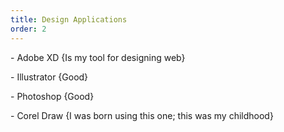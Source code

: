 ```yaml
---
title: Design Applications
order: 2
---
```


<p>- Adobe XD {Is my tool for designing web}</p>
<p>- Illustrator {Good}</p>
<p>- Photoshop {Good}</p>
<p>- Corel Draw {I was born using this one; this was my childhood}</p>